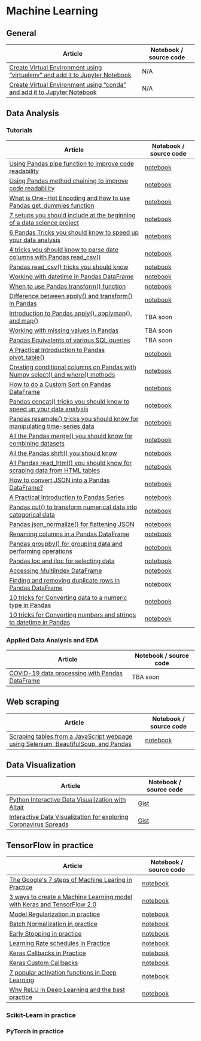 # Machine Learning

## General
Article | Notebook / source code
--- | --- 
[Create Virtual Environment using “virtualenv” and add it to Jupyter Notebook](https://towardsdatascience.com/create-virtual-environment-using-virtualenv-and-add-it-to-jupyter-notebook-6e1bf4e03415) | N/A
[Create Virtual Environment using “conda” and add it to Jupyter Notebook](https://medium.com/analytics-vidhya/create-virtual-environment-using-conda-and-add-it-to-jupyter-notebook-d319a81dfd1) | N/A


## Data Analysis

### Tutorials
Article | Notebook / source code
--- | --- 
[Using Pandas pipe function to improve code readability](https://towardsdatascience.com/using-pandas-pipe-function-to-improve-code-readability-96d66abfaf8) | [notebook](data-analysis/001-pandad-pipe-function/pandas-pipe-to-improve-code-readability.ipynb)
[Using Pandas method chaining to improve code readability](https://medium.com/@bindiatwork/using-pandas-method-chaining-to-improve-code-readability-d8517c5626ac) | [notebook](data-analysis/007-method-chaining/method-chaining.ipynb)
[What is One-Hot Encoding and how to use Pandas get_dummies function](https://towardsdatascience.com/what-is-one-hot-encoding-and-how-to-use-pandas-get-dummies-function-922eb9bd4970) | [notebook](data-analysis/002-one-hot-encoding/one-hot-encoding.ipynb)
[7 setups you should include at the beginning of a data science project](https://medium.com/@bindiatwork/7-setups-you-should-include-at-the-beginning-of-a-data-science-project-8232ab10a1ec) | [notebook](data-analysis/004-7-setups-for-a-data-science-project/7-setups.ipynb)
[6 Pandas Tricks you should know to speed up your data analysis](https://towardsdatascience.com/6-pandas-tricks-you-should-know-to-speed-up-your-data-analysis-d3dec7c29e5) | [notebook](data-analysis/005-6-pandas-tricks/6-pandas-tricks.ipynb)
[4 tricks you should know to parse date columns with Pandas read_csv()](https://towardsdatascience.com/4-tricks-you-should-know-to-parse-date-columns-with-pandas-read-csv-27355bb2ad0e) | [notebook](data-analysis/012-parse-date-with-read_csv/parse-date-column-with-read_csv.ipynb)
[Pandas read_csv() tricks you should know](https://medium.com/@bindiatwork/all-the-pandas-read-csv-you-should-know-to-speed-up-your-data-analysis-1e16fe1039f3) | [notebook](data-analysis/006-pandas-read_csv/read_csv-tricks.ipynb)
[Working with datetime in Pandas DataFrame](https://towardsdatascience.com/working-with-datetime-in-pandas-dataframe-663f7af6c587) | [notebook](data-analysis/008-pandas-datetime/pandas-datetime.ipynb)
[When to use Pandas transform() function](https://medium.com/@bindiatwork/when-to-use-pandas-transform-function-df8861aa0dcf) | [notebook](data-analysis/013-pandas-transform/pandas-transform.ipynb)
[Difference between apply() and transform() in Pandas](https://medium.com/@bindiatwork/difference-between-apply-and-transform-in-pandas-242e5cf32705) | [notebook](data-analysis/014-pandas-apply-vs-transform/pandas-apply-vs-transform.ipynb)
[Introduction to Pandas apply(), applymap(), and map()](https://towardsdatascience.com/introduction-to-pandas-apply-applymap-and-map-5d3e044e93ff) | TBA soon
[Working with missing values in Pandas](https://towardsdatascience.com/working-with-missing-values-in-pandas-5da45d16e74) | TBA soon
[Pandas Equivalents of various SQL queries](https://towardsdatascience.com/introduction-to-pandas-equivalents-of-various-sql-queries-448fb57dd9b9) | TBA soon
[A Practical Introduction to Pandas pivot_table()](https://medium.com/@bindiatwork/a-practical-introduction-to-pandas-pivot-table-function-3e1002dcd4eb) | [notebook](data-analysis/003-pandas-pivot-table/003-pandas-pivot-table.ipynb)
[Creating conditional columns on Pandas with Numpy select() and where() methods](https://bindichen.medium.com/creating-conditional-columns-on-pandas-with-numpy-select-and-where-methods-8ee6e2dbd5d5) | [notebook](data-analysis/015-pandas-numpy-select-where/pandas-and-numpy-select-where.ipynb)
[How to do a Custom Sort on Pandas DataFrame](https://bindichen.medium.com/how-to-do-a-custom-sort-on-pandas-dataframe-ac18e7ea5320) | [notebook](data-analysis/017-pandas-custom-sort/pandas-custom-sort.ipynb)
[Pandas concat() tricks you should know to speed up your data analysis](https://bindichen.medium.com/) | [notebook](data-analysis/016-pandas-concat/pandas-concat.ipynb)
[Pandas resample() tricks you should know for manipulating time-series data](https://bindichen.medium.com/pandas-resample-tricks-you-should-know-for-manipulating-time-series-data-7e9643a7e7f3) | [notebook](data-analysis/020-pandas-resample/pandas-resample.ipynb)
[All the Pandas merge() you should know for combining datasets](https://bindichen.medium.com/all-the-pandas-merge-you-should-know-for-combining-datasets-526b9ecaf184) | [notebook](data-analysis/018-pandas-merge/pandas-merge.ipynb)
[All the Pandas shift() you should know](https://bindichen.medium.com/all-the-pandas-shift-you-should-know-for-data-analysis-791c1692b5e) | [notebook](data-analysis/021-pandas-shift/pandas-shift.ipynb)
[All Pandas read_html() you should know for scraping data from HTML tables](https://bindichen.medium.com/all-pandas-read-html-you-should-know-for-scraping-data-from-html-tables-a3cbb5ce8274) | [notebook](data-analysis/024-pandas-read_html/pandas-read_html.ipynb)
[How to convert JSON into a Pandas DataFrame?](https://bindichen.medium.com/how-to-convert-json-into-a-pandas-dataframe-100b2ae1e0d8) | [notebook](data-analysis/027-pandas-convert-json/pandas-convert-json.ipynb)
[A Practical Introduction to Pandas Series](https://bindichen.medium.com/a-practical-introduction-to-pandas-series-9915521cdc69) | [notebook](data-analysis/029-pandas-series/intro-to-pands-series.ipynb)
[Pandas cut() to transform numerical data into categorical data](https://bindichen.medium.com/all-pandas-cut-you-should-know-for-transforming-numerical-data-into-categorical-data-1370cf7f4c4f) | [notebook](data-analysis/026-pandas-cut/pandas-cut.ipynb)
[Pandas json_normalize() for flattening JSON](https://bindichen.medium.com/all-pandas-json-normalize-you-should-know-for-flattening-json-13eae1dfb7dd) | [notebook](data-analysis/028-pandas-json_normalize/pandas-json_normalize.ipynb)
[Renaming columns in a Pandas DataFrame](https://bindichen.medium.com/renaming-columns-in-a-pandas-dataframe-1d909360ddc6) | [notebook](data-analysis/033-pandas-rename-columns/pandas-rename-columns.ipynb)
[Pandas groupby() for grouping data and performing operations](https://bindichen.medium.com/all-pandas-groupby-you-should-know-for-grouping-data-and-performing-operations-2a8ec1327b5) | [notebook](data-analysis/032-pandas-groupby/pandas-groupby.ipynb)
[Pandas loc and iloc for selecting data](https://bindichen.medium.com/how-to-use-loc-and-iloc-for-selecting-data-in-pandas-bd09cb4c3d79) | [notebook](data-analysis/030-pandas-loc-and-iloc/pandas-loc-and-iloc.ipynb)
[Accessing MultiIndex DataFrame](https://bindichen.medium.com/accessing-data-in-a-multiindex-dataframe-in-pandas-569e8767201d) | [notebook](data-analysis/031-pandas-multiIndex/multiindex-selection.ipynb)
[Finding and removing duplicate rows in Pandas DataFrame](https://bindichen.medium.com/finding-and-removing-duplicate-rows-in-pandas-dataframe-c6117668631f) | [notebook](data-analysis/034-pandas-find-and-remove-duplicates/pandas-duplicates.ipynb)
[10 tricks for Converting data to a numeric type in Pandas](https://bindichen.medium.com/converting-data-to-a-numeric-type-in-pandas-db9415caab0b) | [notebook](data-analysis/036-pandas-change-data-to-numeric-type/change-data-to-a-numeric-type.ipynb)
[10 tricks for Converting numbers and strings to datetime in Pandas](https://bindichen.medium.com/10-tricks-for-converting-numbers-and-strings-to-datetime-in-pandas-82a4645fc23d) | [notebook](data-analysis/037-pandas-change-data-to-datetime/change-data-to-datetime.ipynb)

### Applied Data Analysis and EDA
Article | Notebook / source code
--- | --- 
[COVID-19 data processing with Pandas DataFrame](https://towardsdatascience.com/covid-19-data-processing-58aaa3663f6) | TBA soon

## Web scraping
Article | Notebook / source code
--- | --- 
[Scraping tables from a JavaScript webpage using Selenium, BeautifulSoup, and Pandas](https://medium.com/analytics-vidhya/scraping-tables-from-a-javascript-webpage-using-selenium-beautifulsoup-and-pandas-cbd305ca75fe) | [notebook](web-scraping/001-selenium-beautifulSoup-and-pandas/main.py)


## Data Visualization
Article | Notebook / source code
--- | --- 
[Python Interactive Data Visualization with Altair](https://towardsdatascience.com/python-interactive-data-visualization-with-altair-b4c4664308f8) | [Gist](https://gist.github.com/BindiChen/0dea2e7fa189f8ff1397180f3b764cc7#file-altair-interactive-selection-chart-py)
[Interactive Data Visualization for exploring Coronavirus Spreads](https://towardsdatascience.com/interactive-data-visualization-for-exploring-coronavirus-spreads-f33cabc64043) | [Gist](https://gist.github.com/BindiChen/de39182e050962c0b627d5146e3bce09#file-altair-data-visualization-py)


## TensorFlow in practice
Article | Notebook / source code
--- | --- 
[The Google's 7 steps of Machine Learing in Practice](https://towardsdatascience.com/the-googles-7-steps-of-machine-learning-in-practice-a-tensorflow-example-for-structured-data-96ccbb707d77) | [notebook](/tensorflow2/001-googles-7-steps-of-machine-learning-in-practice/001-googles-7-steps-of-machine-learning-in-practice.ipynb)
[3 ways to create a Machine Learning model with Keras and TensorFlow 2.0](https://towardsdatascience.com/3-ways-to-create-a-machine-learning-model-with-keras-and-tensorflow-2-0-de09323af4d3) | [notebook](tensorflow2/002-3-ways-to-build-machine-learning-model-with-keras/3-ways-to-build-a-machine-learning-model-with-keras.ipynb)
[Model Regularization in practice](https://towardsdatascience.com/machine-learning-model-regularization-in-practice-an-example-with-keras-and-tensorflow-2-0-52a96746123e) | [notebook](tensorflow2/003-model-regularization/model-regularization.ipynb)
[Batch Normalization in practice](https://medium.com/@bindiatwork/batch-normalization-in-practice-an-example-with-keras-and-tensorflow-2-0-b1ec28bde96f) | [notebook](tensorflow2/004-batch-norm/batch-normalization.ipynb)
[Early Stopping in practice](https://medium.com/@bindiatwork/a-practical-introduction-to-early-stopping-in-machine-learning-550ac88bc8fd) | [notebook](tensorflow2/005-early-stopping/early-stopping.ipynb)
[Learning Rate schedules in Practice](https://medium.com/@bindiatwork/learning-rate-schedule-in-practice-an-example-with-keras-and-tensorflow-2-0-2f48b2888a0c) | [notebook](tensorflow2/006-learning-rate-schedules/learning-rate-schedules.ipynb)
[Keras Callbacks in Practice](https://medium.com/@bindiatwork/a-practical-introduction-to-keras-callbacks-in-tensorflow-2-705d0c584966) | [notebook](tensorflow2/007-keras-callback/keras-callbacks.ipynb)
[Keras Custom Callbacks](https://bindichen.medium.com/building-custom-callbacks-with-keras-and-tensorflow-2-85e1b79915a3) | [notebook](tensorflow2/008-keras-custom-callback/keras-custom-callback.ipynb)
[7 popular activation functions in Deep Learning](https://bindichen.medium.com/7-popular-activation-functions-you-should-know-in-deep-learning-and-how-to-use-them-with-keras-and-27b4d838dfe6) | [notebook](tensorflow2/010-popular-activation-functions/popular-activation-functions.ipynb)
[Why ReLU in Deep Learning and the best practice](https://bindichen.medium.com/7-popular-activation-functions-you-should-know-in-deep-learning-and-how-to-use-them-with-keras-and-27b4d838dfe6) | [notebook](tensorflow2/011-relu/relu-and-best-practice.ipynb)

### Scikit-Learn in practice

### PyTorch in practice